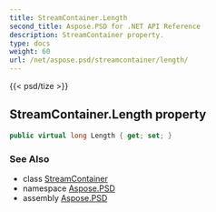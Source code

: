 ```yaml
---
title: StreamContainer.Length
second_title: Aspose.PSD for .NET API Reference
description: StreamContainer property. 
type: docs
weight: 60
url: /net/aspose.psd/streamcontainer/length/
---
```

{{< psd/tize >}}
## StreamContainer.Length property

```csharp
public virtual long Length { get; set; }
```

### See Also

* class [StreamContainer](../)
* namespace [Aspose.PSD](../../streamcontainer/)
* assembly [Aspose.PSD](../../../)


